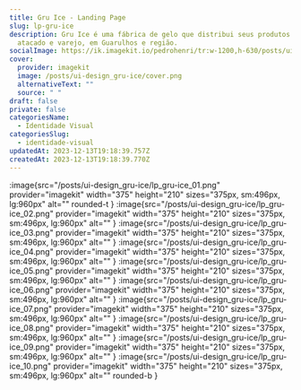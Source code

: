 ```yaml
---
title: Gru Ice - Landing Page
slug: lp-gru-ice
description: Gru Ice é uma fábrica de gelo que distribui seus produtos no
  atacado e varejo, em Guarulhos e região.
socialImage: https://ik.imagekit.io/pedrohenri/tr:w-1200,h-630/posts/ui-design_gru-ice/social-image.png
cover:
  provider: imagekit
  image: /posts/ui-design_gru-ice/cover.png
  alternativeText: ""
  source: " "
draft: false
private: false
categoriesName:
  - Identidade Visual
categoriesSlug:
  - identidade-visual
updatedAt: 2023-12-13T19:18:39.757Z
createdAt: 2023-12-13T19:18:39.770Z
---
```


:image{src="/posts/ui-design_gru-ice/lp_gru-ice_01.png" provider="imagekit"  width="375" height="210" sizes="375px, sm:496px, lg:960px" alt="" rounded-t }
:image{src="/posts/ui-design_gru-ice/lp_gru-ice_02.png" provider="imagekit" width="375" height="210" sizes="375px, sm:496px, lg:960px" alt="" }
:image{src="/posts/ui-design_gru-ice/lp_gru-ice_03.png" provider="imagekit"  width="375" height="210" sizes="375px, sm:496px, lg:960px" alt="" }
:image{src="/posts/ui-design_gru-ice/lp_gru-ice_04.png" provider="imagekit" width="375" height="210" sizes="375px, sm:496px, lg:960px" alt="" }
:image{src="/posts/ui-design_gru-ice/lp_gru-ice_05.png" provider="imagekit" width="375" height="210" sizes="375px, sm:496px, lg:960px" alt="" }
:image{src="/posts/ui-design_gru-ice/lp_gru-ice_06.png" provider="imagekit" width="375" height="210" sizes="375px, sm:496px, lg:960px" alt="" }
:image{src="/posts/ui-design_gru-ice/lp_gru-ice_07.png" provider="imagekit" width="375" height="210" sizes="375px, sm:496px, lg:960px" alt="" }
:image{src="/posts/ui-design_gru-ice/lp_gru-ice_08.png" provider="imagekit" width="375" height="210" sizes="375px, sm:496px, lg:960px" alt="" }
:image{src="/posts/ui-design_gru-ice/lp_gru-ice_09.png" provider="imagekit" width="375" height="210" sizes="375px, sm:496px, lg:960px" alt="" }
:image{src="/posts/ui-design_gru-ice/lp_gru-ice_10.png" provider="imagekit" width="375" height="210" sizes="375px, sm:496px, lg:960px" alt="" rounded-b }

